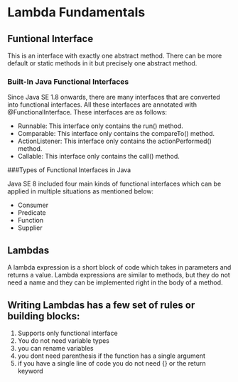 # Lambda Fundamentals 

## Funtional Interface 

This is an interface with exactly one abstract method. There can be more default or static methods in it but precisely one abstract method. 

### Built-In Java Functional Interfaces

Since Java SE 1.8 onwards, there are many interfaces that are converted into functional interfaces. 
All these interfaces are annotated with @FunctionalInterface. These interfaces are as follows:

- Runnable: This interface only contains the run() method.
- Comparable: This interface only contains the compareTo() method.
- ActionListener: This interface only contains the actionPerformed() method.
- Callable: This interface only contains the call() method.

###Types of Functional Interfaces in Java

Java SE 8 included four main kinds of functional interfaces which can be applied in multiple situations as mentioned below:
   
- Consumer 
- Predicate
- Function 
- Supplier

## Lambdas 

A lambda expression is a short block of code which takes in parameters and returns a value. 
Lambda expressions are similar to methods, but they do not need a name and they can be implemented right in the body of a method.


## Writing Lambdas has a few set of rules or building blocks: 
1. Supports only functional interface
2. You do not need variable types
3. you can rename variables 
4. you dont need parenthesis if the function has a single argument
5. if you have a single line of code you do not need {} or the return keyword  


